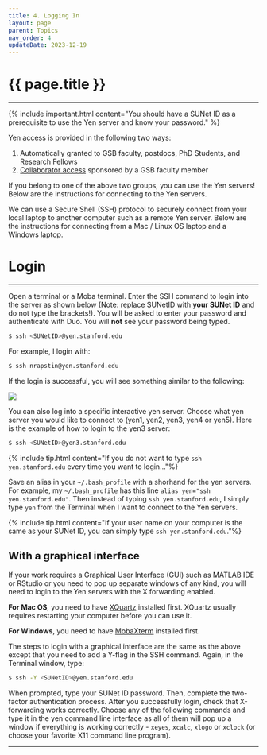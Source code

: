 ```yaml
---
title: 4. Logging In
layout: page 
parent: Topics 
nav_order: 4
updateDate: 2023-12-19
---
```

# {{ page.title }}
---

{% include important.html content="You should have a SUNet ID as a prerequisite to use the Yen server and know your password." %}

Yen access is provided in the following two ways:

1. Automatically granted to GSB faculty, postdocs, PhD Students, and Research Fellows
2. <a href="/yen/Collaborators.html" target="_blank">Collaborator access</a> sponsored by a GSB faculty member 

If you belong to one of the above two groups, you can use the Yen servers! Below are the instructions for connecting to the Yen servers.

We can use a Secure Shell (SSH) protocol to securely connect from your local laptop to another computer such as a remote Yen server. 
Below are the instructions for connecting from a Mac / Linux OS laptop and a Windows laptop. 
 

# Login 
-----------------------------------
Open a terminal or a Moba terminal. Enter the SSH command to login into the server as shown below (Note: replace SUNetID with **your SUNet ID** and do not type the brackets!). You will 
be asked to enter your password and authenticate with Duo. You will **not** see your password being typed. 

```bash
$ ssh <SUNetID>@yen.stanford.edu
```

For example, I login with:
```bash
$ ssh nrapstin@yen.stanford.edu
```

If the login is successful, you will see something similar to the following:

![](/images/ssh_yens.png)

You can also log into a specific interactive yen server. Choose what yen server you would like to connect to (yen1, yen2, yen3, yen4 or yen5).
Here is the example of how to login to the yen3 server: 


```bash
$ ssh <SUNetID>@yen3.stanford.edu
```

{% include tip.html content="If you do not want to type `ssh yen.stanford.edu` every time you want to login..."%}

Save an alias in your `~/.bash_profile` with a shorhand for the yen servers. For example, my `~/.bash_profile` has this line 
 `alias yen="ssh yen.stanford.edu"`. Then instead of typing `ssh yen.stanford.edu`, I simply type `yen` from the Terminal
 when I want to connect to the Yen servers.

{% include tip.html content="If your user name on your computer is the same as your SUNet ID, you can simply type `ssh yen.stanford.edu`."%}

## With a graphical interface

If your work requires a Graphical User Interface (GUI) such as MATLAB IDE or RStudio or you need to pop up separate windows of
any kind, you will need to login to the Yen servers with the X forwarding enabled. 

**For Mac OS**, you need to 
have <a href="https://www.xquartz.org/" target="_blank">XQuartz</a> installed first. XQuartz usually requires restarting your computer before you can use it.

**For Windows**, you need to have <a href="https://mobaxterm.mobatek.net/" target="_blank">MobaXterm</a> installed first. 

The steps to login with a graphical interface are the same as the above except that you need to add a Y-flag in the SSH command.
Again, in the Terminal window, type:

```bash
$ ssh -Y <SUNetID>@yen.stanford.edu
```

When prompted, type your SUNet ID password. Then, complete the two-factor authentication process.
After you successfully login, check that X-forwarding works correctly. Choose any of the following commands and type it in 
the yen command line interface as all of them will pop up a window if everything is working correctly - `xeyes`, `xcalc`, `xlogo` or `xclock` 
(or choose your favorite X11 command line program).

---
<a href="/gettingStarted/3_intro_to_yens.html"><span class="glyphicon glyphicon-menu-left fa-lg" style="float: left;"/></a> <a href="/gettingStarted/5_yen_software.html"><span class="glyphicon glyphicon-menu-right fa-lg" style="float: right;"/></a>
